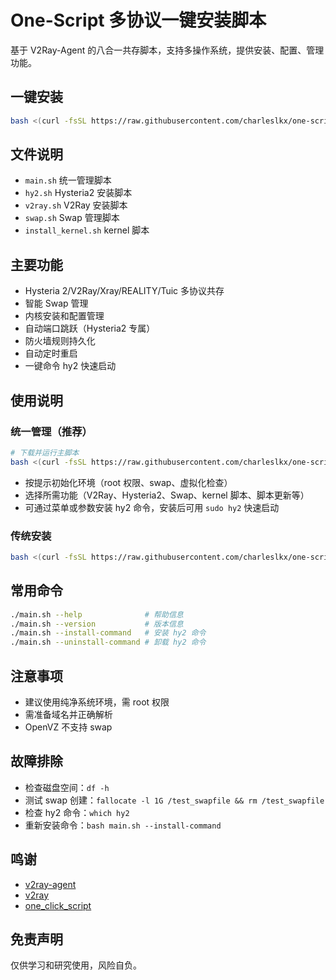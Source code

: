 # One-Script 多协议一键安装脚本

基于 V2Ray-Agent 的八合一共存脚本，支持多操作系统，提供安装、配置、管理功能。

## 一键安装

```bash
bash <(curl -fsSL https://raw.githubusercontent.com/charleslkx/one-script/master/main.sh)
```

## 文件说明

- `main.sh` 统一管理脚本
- `hy2.sh` Hysteria2 安装脚本
- `v2ray.sh` V2Ray 安装脚本
- `swap.sh` Swap 管理脚本
- `install_kernel.sh` kernel 脚本

## 主要功能

- Hysteria 2/V2Ray/Xray/REALITY/Tuic 多协议共存
- 智能 Swap 管理
- 内核安装和配置管理
- 自动端口跳跃（Hysteria2 专属）
- 防火墙规则持久化
- 自动定时重启
- 一键命令 hy2 快速启动

## 使用说明

### 统一管理（推荐）

```bash
# 下载并运行主脚本
bash <(curl -fsSL https://raw.githubusercontent.com/charleslkx/one-script/master/main.sh)
```

- 按提示初始化环境（root 权限、swap、虚拟化检查）
- 选择所需功能（V2Ray、Hysteria2、Swap、kernel 脚本、脚本更新等）
- 可通过菜单或参数安装 hy2 命令，安装后可用 `sudo hy2` 快速启动

### 传统安装

```bash
bash <(curl -fsSL https://raw.githubusercontent.com/charleslkx/one-script/master/hy2.sh)
```

## 常用命令

```bash
./main.sh --help              # 帮助信息
./main.sh --version           # 版本信息
./main.sh --install-command   # 安装 hy2 命令
./main.sh --uninstall-command # 卸载 hy2 命令
```

## 注意事项

- 建议使用纯净系统环境，需 root 权限
- 需准备域名并正确解析
- OpenVZ 不支持 swap

## 故障排除

- 检查磁盘空间：`df -h`
- 测试 swap 创建：`fallocate -l 1G /test_swapfile && rm /test_swapfile`
- 检查 hy2 命令：`which hy2`
- 重新安装命令：`bash main.sh --install-command`

## 鸣谢

- [v2ray-agent](https://github.com/mack-a/v2ray-agent)
- [v2ray](https://github.com/233boy/v2ray)
- [one_click_script](https://github.com/jinwyp/one_click_script)

## 免责声明

仅供学习和研究使用，风险自负。
